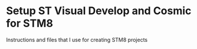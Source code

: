 # Setup ST Visual Develop and Cosmic for STM8

Instructions and files that I use for creating STM8 projects
